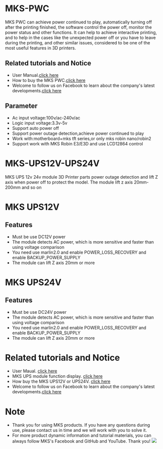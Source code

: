 # MKS-PWC
MKS PWC can achieve power continued to play, automatically turning off after the printing finished, the software control the power off, monitor the power status and other functions. It can help to achieve interactive printing, and to help in the cases like the unexpected power off or you have to leave during the printing, and other similar issues, considered to be one of the most useful features in 3D printers.

## Related tutorials and Notice
- User Manual.[click here](https://github.com/makerbase-mks/MKS-PWC/wiki/MKS-PWC-V2.0-User-Manual)
- How to buy the MKS PWC.[click here](https://www.aliexpress.com/item/32853300039.html?spm=2114.12010612.8148356.3.fe6571d5adf8eB)
- Welcome to follow us on Facebook to learn about the company's latest developments.[click here](https://www.facebook.com/Makerbase.mks/)

## Parameter
- Ac input voltage:100v/ac-240v/ac
- Logic input voltage:3.3v-5v
- Support auto power off
- Support power outage detection,achieve power continued to play
- Work with:motherboard+mks tft series,or only mks robin nano/robin2
- Support work with MKS Robin E3/E3D and use LCD12864 control

# MKS-UPS12V-UPS24V
MKS UPS 12v 24v module 3D Printer parts power outage detection and lift Z axis when power off to protect the model. The module lift z axis 20mm-200mm and so on

# MKS UPS12V
## Features
- Must be use DC12V power
- The module detects AC power, which is more sensitive and faster than using voltage comparison 
- You need use marlin2.0 and enable POWER_LOSS_RECOVERY and enable BACKUP_POWER_SUPPLY
- The module can lift Z axis 20mm or more

# MKS UPS24V
## Features
- Must be use DC24V power
- The module detects AC power, which is more sensitive and faster than using voltage comparison 
- You need use marlin2.0 and enable POWER_LOSS_RECOVERY and enable BACKUP_POWER_SUPPLY
- The module can lift Z axis 20mm or more

# Related tutorials and Notice
- User Maual. [click here]()
- MKS UPS module function display. [click here](https://www.youtube.com/watch?v=Kk0tKxKDrIg)
- How buy the MKS UPS12V or UPS24V. [click here](https://item.taobao.com/item.htm?spm=a1z10.3-c-s.w4002-22324048160.17.61415bcejBKUlx&id=615967686876)
- Welcome to follow us on Facebook to learn about the company's latest developments.[click here](https://www.facebook.com/Makerbase.mks/)

# Note
- Thank you for using MKS products. If you have any questions during use, please contact us in time and we will work with you to solve it.
- For more product dynamic information and tutorial materials, you can always follow MKS's Facebook and GitHub and YouTube. Thank you!
![](https://github.com/makerbase-mks/MKS-Robin-Nano/blob/master/hardware/Image/MKS_FGA.png)
